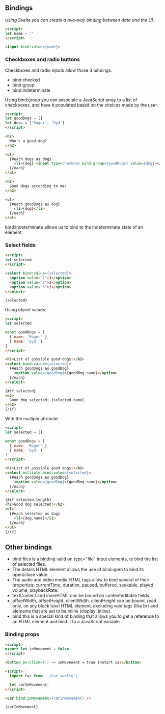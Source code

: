 ## Bindings
*Using Svelte you can create a two-way binding between data and the UI.*

```HTML
<script>
let name = ''
</script>

<input bind:value={name}>
```

### Checkboxes and radio buttons
Checkboxes and radio inputs allow those 3 bindings:
- bind:checked
- bind:group
- bind:indeterminate

Using bind:group you can associate a JavaScript array to a list of checkboxes, and have it populated based on the choices made by the user.
```HTML
<script>
let goodDogs = []
let dogs = ['Roger', 'Syd']
</script>

<h2>
  Who's a good dog?
</h2>

<ul>
  {#each dogs as dog}
    <li>{dog} <input type=checkbox bind:group={goodDogs} value={dog}></li>
  {/each}
</ul>

<h2>
  Good dogs according to me:
</h2>

<ul>
  {#each goodDogs as dog}
    <li>{dog}</li>
  {/each}
</ul>
```

bind:indeterminate allows us to bind to the indeterminate state of an element

### Select fields
```HTML
<script>
let selected
</script>

<select bind:value={selected}>
  <option value="1">1</option>
  <option value="2">2</option>
  <option value="3">3</option>
</select>

{selected}
```

Using object values:
```HTML
<script>
let selected

const goodDogs = [
  { name: 'Roger' },
  { name: 'Syd' }
]
</script>

<h2>List of possible good dogs:</h2>
<select bind:value={selected}>
  {#each goodDogs as goodDog}
    <option value={goodDog}>{goodDog.name}</option>
  {/each}
</select>

{#if selected}
<h2>
  Good dog selected: {selected.name}
</h2>
{/if}
```

With the multiple attribute:
```HTML
<script>
let selected = []

const goodDogs = [
  { name: 'Roger' },
  { name: 'Syd' }
]
</script>

<h2>List of possible good dogs:</h2>
<select multiple bind:value={selected}>
  {#each goodDogs as goodDog}
    <option value={goodDog}>{goodDog.name}</option>
  {/each}
</select>

{#if selected.length}
<h2>Good dog selected:</h2>
<ul>
  {#each selected as dog}
    <li>{dog.name}</li>
  {/each}
</ul>
{/if}
```

## Other bindings
- bind:files is a binding valid on type="file" input elements, to bind the list of selected files.
- The details HTML element allows the use of bind:open to bind its open/close value.
- The audio and video media HTML tags allow to bind several of their properties: currentTime, duration, paused, buffered, seekable, played, volume, playbackRate.
- textContent and innerHTML can be bound on contenteditable fields.
- offsetWidth, offsetHeight, clientWidth, clientHeight can be bound, read only, on any block level HTML element, excluding void tags (like br) and elements that are set to be inline (display: inline).
- bind:this is a special kind of binding that allows you to get a reference to an HTML element and bind it to a JavaScript variable

### Binding props
```HTML
<script>
export let inMovement = false
</script>

<button on:click={() => inMovement = true }>Start car</button>
```

```HTML
<script>
  import Car from './Car.svelte';

  let carInMovement;
</script>

<Car bind:inMovement={carInMovement} />

{carInMovement}
```